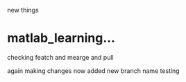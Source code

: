 new things 
# matlab_learning...

checking featch and mearge and pull 

again making changes 
now added new branch name testing 
